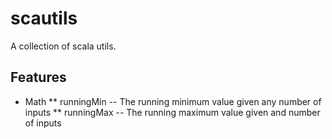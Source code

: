 # scautils

A collection of scala utils.

## Features

* Math
** runningMin                   -- The running minimum value given any number of inputs
** runningMax                   -- The running maximum value given and number of inputs
